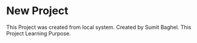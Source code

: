# New Project

This Project was created from local system.
Created by Sumit Baghel.
This Project Learning Purpose.